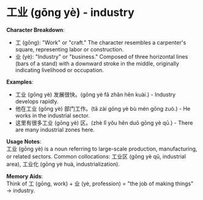 # **工业 (gōng yè) - industry**

**Character Breakdown**:  
- 工 (gōng): "Work" or "craft." The character resembles a carpenter's square, representing labor or construction.  
- 业 (yè): "Industry" or "business." Composed of three horizontal lines (bars of a stand) with a downward stroke in the middle, originally indicating livelihood or occupation.

**Examples**:  
- 工业 (gōng yè) 发展很快。(gōng yè fā zhǎn hěn kuài.) - Industry develops rapidly.  
- 他在工业 (gōng yè) 部门工作。(tā zài gōng yè bù mén gōng zuò.) - He works in the industrial sector.  
- 这里有很多工业 (gōng yè) 区。(zhè lǐ yǒu hěn duō gōng yè qū.) - There are many industrial zones here.

**Usage Notes**:  
工业 (gōng yè) is a noun referring to large-scale production, manufacturing, or related sectors. Common collocations: 工业区 (gōng yè qū, industrial area), 工业化 (gōng yè huà, industrialization).

**Memory Aids**:  
Think of 工 (gōng, work) + 业 (yè, profession) = "the job of making things" → industry.